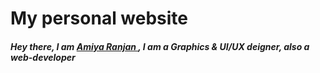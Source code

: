 # My personal website
##### Hey there, I am <a href="https://www.instagram.com/amiya_ranjan._/?hl=en"> **_Amiya Ranjan_** </a>, I am a Graphics & UI/UX deigner, also a web-developer

